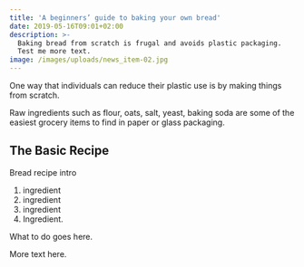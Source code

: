 ```yaml
---
title: 'A beginners’ guide to baking your own bread'
date: 2019-05-16T09:01+02:00
description: >-
  Baking bread from scratch is frugal and avoids plastic packaging.
  Test me more text.
image: /images/uploads/news_item-02.jpg
---
```


One way that individuals can reduce their plastic use is by making things from scratch.  

Raw ingredients such as flour, oats, salt, yeast, baking soda are some of the easiest grocery items to find in paper or glass packaging. 

## The Basic Recipe

Bread recipe intro

1. ingredient
2. ingredient
3. ingredient
4. Ingredient.

What to do goes here.

More text here.
